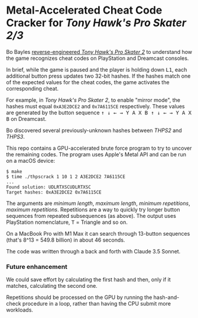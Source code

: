 # Metal-Accelerated Cheat Code Cracker for *Tony Hawk's Pro Skater 2/3*

Bo Bayles [reverse-engineered *Tony Hawk's Pro Skater 2*][bbayles] to understand how the game recognizes cheat codes on PlayStation and Dreamcast consoles.

[bbayles]: https://32bits.substack.com/p/under-the-microscope-tony-hawks-pro

In brief, while the game is paused and the player is holding down <kbd>L1</kbd>, each additional button press updates two 32-bit hashes. If the hashes match one of the expected values for the cheat codes, the game activates the corresponding cheat.

For example, in *Tony Hawk's Pro Skater 2*, to enable "mirror mode", the hashes must equal `0xA3E2DCE2` and `0x7A6115CE` respectively. These values are generated by the button sequence <kbd>↑ ↓ ← → Y A X B ↑ ↓ ← → Y A X B</kbd> on Dreamcast.

Bo discovered several previously-unknown hashes between *THPS2* and *THPS3*.

This repo contains a GPU-accelerated brute force program to try to uncover the remaining codes. The program uses Apple's Metal API and can be run on a macOS device:

    $ make
    $ time ./thpscrack 1 10 1 2 A3E2DCE2 7A6115CE
    ...
    Found solution: UDLRTXSCUDLRTXSC
    Target hashes: 0xA3E2DCE2 0x7A6115CE

The arguments are *minimum length*, *maximum length*, *minimum repetitions*, *maximum repetitions*. Repetitions are a way to quickly try longer button sequences from repeated subsequences (as above). The output uses PlayStation nomenclature, <kbd>T</kbd> = Triangle and so on.

On a MacBook Pro with M1 Max it can search through 13-button sequences (that's 8^13 = 549.8  billion) in about 46 seconds.

The code was written through a back and forth with Claude 3.5 Sonnet.


### Future enhancement

We could save effort by calculating the first hash and then, only if it matches, calculating the second one.

Repetitions should be processed on the GPU by running the hash-and-check procedure in a loop, rather than having the CPU submit more workloads.
